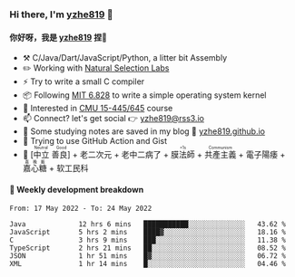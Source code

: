 ### Hi there, I'm [yzhe819](https://github.com/yzhe819) 👋

#### 你好呀，我是 [yzhe819](https://github.com/yzhe819) 捏👋

- :hammer_and_pick: C/Java/Dart/JavaScript/Python, a litter bit Assembly
- :pencil2: Working with [Natural Selection Labs](https://github.com/NaturalSelectionLabs)
- ⚡ Try to write a small C compiler
- 📦 Following [MIT 6.828](https://pdos.csail.mit.edu/6.828/2018/overview.html) to write a simple operating system kernel
- 🧪 Interested in [CMU 15-445/645](https://15445.courses.cs.cmu.edu/fall2020/) course
- 📫 Connect? let's get social 👉 yzhe819@rss3.io
- :scroll: Some studying notes are saved in my blog :space_invader: [yzhe819.github.io](https://yzhe819.github.io/)
- 🌟 Trying to use GitHub Action and Gist
- 🔑 <ruby>[中立 善良]<rp>（</rp><rt>Neutral Good</rt><rp>）</rp></ruby> + 老二次元 + 老中二病了 + <ruby>膜法師<rp>（</rp><rt>+1s</rt><rp>）</rp></ruby> +  <ruby>共產主義<rp>（</rp><rt>Communism</rt><rp>）</rp></ruby> + 電子陽痿 + <ruby>嘉心糖<rp>（</rp><rt>嘉晚飯</rt><rp>）</rp></ruby> + 软工民科



#### 📝 Weekly development breakdown

<!--START_SECTION:waka-->

```text
From: 17 May 2022 - To: 24 May 2022

Java             12 hrs 6 mins   ███████████░░░░░░░░░░░░░░   43.62 %
JavaScript       5 hrs 2 mins    ████▓░░░░░░░░░░░░░░░░░░░░   18.16 %
C                3 hrs 9 mins    ███░░░░░░░░░░░░░░░░░░░░░░   11.38 %
TypeScript       2 hrs 21 mins   ██░░░░░░░░░░░░░░░░░░░░░░░   08.52 %
JSON             1 hr 51 mins    █▓░░░░░░░░░░░░░░░░░░░░░░░   06.72 %
XML              1 hr 14 mins    █░░░░░░░░░░░░░░░░░░░░░░░░   04.46 %
```

<!--END_SECTION:waka-->



